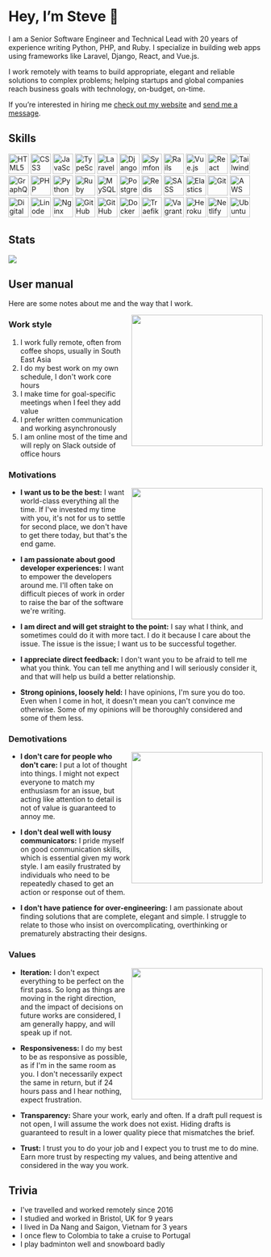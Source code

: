 # Hey, I’m Steve 👋

I am a Senior Software Engineer and Technical Lead with 20 years of experience writing Python, PHP, and Ruby. I specialize in building web apps using frameworks like Laravel, Django, React, and Vue.js.

I work remotely with teams to build appropriate, elegant and reliable solutions to complex problems; helping startups and global companies reach business goals with technology, on-budget, on-time.

If you’re interested in hiring me [check out my website](https://steve.ly) and [send me a message](mailto:steve@github.steve.ly).

## Skills

<a href="https://steve.ly/html5" title="HTML5"><img src="https://steve.ly/cdn-cgi/image/fit=contain,width=32,height=32,dpr=2,gravity=auto/storage/skills/html5.png" height="40" alt="HTML5"></a>
<a href="https://steve.ly/css3" title="CSS3"><img src="https://steve.ly/cdn-cgi/image/fit=contain,width=32,height=32,dpr=2,gravity=auto/storage/skills/css3.png" height="40" alt="CSS3"></a>
<a href="https://steve.ly/js" title="JavaScript"><img src="https://steve.ly/cdn-cgi/image/fit=contain,width=32,height=32,dpr=2,gravity=auto/storage/skills/javascript.png" height="40" alt="JavaScript"></a>
<a href="https://steve.ly/ts" title="TypeScript"><img src="https://steve.ly/cdn-cgi/image/fit=contain,width=32,height=32,dpr=2,gravity=auto/storage/skills/typescript.png" height="40" alt="TypeScript"></a>
<a href="https://steve.ly/laravel" title="Laravel"><img src="https://steve.ly/cdn-cgi/image/fit=contain,width=32,height=32,dpr=2,gravity=auto/storage/skills/laravel.png" height="40" alt="Laravel"></a>
<a href="https://steve.ly/django" title="Django"><img src="https://steve.ly/cdn-cgi/image/fit=contain,width=32,height=32,dpr=2,gravity=auto/storage/skills/django.png" height="40" alt="Django"></a>
<a href="https://steve.ly/symfony" title="Symfony"><img src="https://steve.ly/cdn-cgi/image/fit=contain,width=32,height=32,dpr=2,gravity=auto/storage/skills/symfony.png" height="40" alt="Symfony"></a>
<a href="https://steve.ly/rails" title="Rails"><img src="https://steve.ly/cdn-cgi/image/fit=contain,width=32,height=32,dpr=2,gravity=auto/storage/skills/rails.png" height="40" alt="Rails"></a>
<a href="https://steve.ly/vue" title="Vue.js"><img src="https://steve.ly/cdn-cgi/image/fit=contain,width=32,height=32,dpr=2,gravity=auto/storage/skills/vue.png" height="40" alt="Vue.js"></a>
<a href="https://steve.ly/react" title="React"><img src="https://steve.ly/cdn-cgi/image/fit=contain,width=32,height=32,dpr=2,gravity=auto/storage/skills/react.png" height="40" alt="React"></a>
<a href="https://steve.ly/tailwind" title="Tailwind"><img src="https://steve.ly/cdn-cgi/image/fit=contain,width=32,height=32,dpr=2,gravity=auto/storage/skills/tailwind.png" height="40" alt="Tailwind"></a>
<a href="https://steve.ly/graphql" title="GraphQL"><img src="https://steve.ly/cdn-cgi/image/fit=contain,width=32,height=32,dpr=2,gravity=auto/storage/skills/graphql.png" height="40" alt="GraphQL"></a>
<a href="https://steve.ly/php" title="PHP"><img src="https://steve.ly/cdn-cgi/image/fit=contain,width=32,height=32,dpr=2,gravity=auto/storage/skills/php.png" height="40" alt="PHP"></a>
<a href="https://steve.ly/python" title="Python"><img src="https://steve.ly/cdn-cgi/image/fit=contain,width=32,height=32,dpr=2,gravity=auto/storage/skills/python.png" height="40" alt="Python"></a>
<a href="https://steve.ly/ruby" title="Ruby"><img src="https://steve.ly/cdn-cgi/image/fit=contain,width=32,height=32,dpr=2,gravity=auto/storage/skills/ruby.png" height="40" alt="Ruby"></a>
<a href="https://steve.ly/mysql" title="MySQL"><img src="https://steve.ly/cdn-cgi/image/fit=contain,width=32,height=32,dpr=2,gravity=auto/storage/skills/mysql.png" height="40" alt="MySQL"></a>
<a href="https://steve.ly/postgres" title="Postgres"><img src="https://steve.ly/cdn-cgi/image/fit=contain,width=32,height=32,dpr=2,gravity=auto/storage/skills/postgres.png" height="40" alt="Postgres"></a>
<a href="https://steve.ly/redis" title="Redis"><img src="https://steve.ly/cdn-cgi/image/fit=contain,width=32,height=32,dpr=2,gravity=auto/storage/skills/redis.png" height="40" alt="Redis"></a>
<a href="https://steve.ly/sass" title="SASS"><img src="https://steve.ly/cdn-cgi/image/fit=contain,width=32,height=32,dpr=2,gravity=auto/storage/skills/sass.png" height="40" alt="SASS"></a>
<a href="https://steve.ly/elasticsearch" title="Elasticsearch"><img src="https://steve.ly/cdn-cgi/image/fit=contain,width=32,height=32,dpr=2,gravity=auto/storage/skills/elasticsearch.png" height="40" alt="Elasticsearch"></a>
<a href="https://steve.ly/git" title="Git"><img src="https://steve.ly/cdn-cgi/image/fit=contain,width=32,height=32,dpr=2,gravity=auto/storage/skills/git.png" height="40" alt="Git"></a>
<a href="https://steve.ly/aws" title="AWS"><img src="https://steve.ly/cdn-cgi/image/fit=contain,width=32,height=32,dpr=2,gravity=auto/storage/skills/amazon-web-services.png" height="40" alt="AWS"></a>
<a href="https://steve.ly/digitalocean" title="DigitalOcean"><img src="https://steve.ly/cdn-cgi/image/fit=contain,width=32,height=32,dpr=2,gravity=auto/storage/skills/digitalocean.png" height="40" alt="DigitalOcean"></a>
<a href="https://steve.ly/linode" title="Linode"><img src="https://steve.ly/cdn-cgi/image/fit=contain,width=32,height=32,dpr=2,gravity=auto/storage/skills/linode.png" height="40" alt="Linode"></a>
<a href="https://steve.ly/nginx" title="Nginx"><img src="https://steve.ly/cdn-cgi/image/fit=contain,width=32,height=32,dpr=2,gravity=auto/storage/skills/nginx.png" height="40" alt="Nginx"></a>
<a href="https://steve.ly/github" title="GitHub"><img src="https://steve.ly/cdn-cgi/image/fit=contain,width=32,height=32,dpr=2,gravity=auto/storage/skills/github.svg" height="40" alt="GitHub"></a>
<a href="https://steve.ly/github-actions" title="GitHub Actions"><img src="https://steve.ly/cdn-cgi/image/fit=contain,width=32,height=32,dpr=2,gravity=auto/storage/skills/github-actions.png" height="40" alt="GitHub Actions"></a>
<a href="https://steve.ly/docker" title="Docker"><img src="https://steve.ly/cdn-cgi/image/fit=contain,width=32,height=32,dpr=2,gravity=auto/storage/skills/docker.png" height="40" alt="Docker"></a>
<a href="https://steve.ly/traefik" title="Traefik"><img src="https://steve.ly/cdn-cgi/image/fit=contain,width=32,height=32,dpr=2,gravity=auto/storage/skills/traefik.png" height="40" alt="Traefik"></a>
<a href="https://steve.ly/vagrant" title="Vagrant"><img src="https://steve.ly/cdn-cgi/image/fit=contain,width=32,height=32,dpr=2,gravity=auto/storage/skills/vagrant.png" height="40" alt="Vagrant"></a>
<a href="https://steve.ly/heroku" title="Heroku"><img src="https://steve.ly/cdn-cgi/image/fit=contain,width=32,height=32,dpr=2,gravity=auto/storage/skills/heroku.png" height="40" alt="Heroku"></a>
<a href="https://steve.ly/netlify" title="Netlify"><img src="https://steve.ly/cdn-cgi/image/fit=contain,width=32,height=32,dpr=2,gravity=auto/storage/skills/netlify.png" height="40" alt="Netlify"></a>
<a href="https://steve.ly/ubuntu" title="Ubuntu"><img src="https://steve.ly/cdn-cgi/image/fit=contain,width=32,height=32,dpr=2,gravity=auto/storage/skills/ubuntu.png" height="40" alt="Ubuntu"></a>

## Stats

<picture>
  <source
    srcset="https://github-readme-stats-steve.vercel.app/api/?username=stevelacey&hide=contribs&hide_title=true&show=prs_merged_percentage&border_color=3d444db3&show_icons=true&theme=github_dark"
    media="(prefers-color-scheme: dark)"
  />
  <source
    srcset="https://github-readme-stats-steve.vercel.app/api/?username=stevelacey&hide=contribs&hide_title=true&show=prs_merged_percentage&show_icons=true"
    media="(prefers-color-scheme: light), (prefers-color-scheme: no-preference)"
  />
  <img src="https://github-readme-stats-steve.vercel.app/api/?username=stevelacey&hide=contribs&show=prs_merged_percentage&show_icons=true">
</picture>

## User manual

Here are some notes about me and the way that I work.

<a href="https://app.gun.io/workstyle/results/6cab485e-0952-420b-98e3-cc29e76a0d94/">
  <img src="https://user-images.githubusercontent.com/289531/166137977-7f8b9eaf-c979-430c-9493-91189300dbd3.png" align="right" width="260">
</a>

### Work style

1. I work fully remote, often from coffee shops, usually in South East Asia
2. I do my best work on my own schedule, I don't work core hours
3. I make time for goal-specific meetings when I feel they add value
4. I prefer written communication and working asynchronously
5. I am online most of the time and will reply on Slack outside of office hours

### Motivations

<img src="https://c.tenor.com/-mXgZ1VsTfAAAAAM/star-wars-the-mandalorian.gif" align="right" width="260">

- **I want us to be the best:** I want world-class everything all the time. If I've invested my time with you, it's not for us to settle for second place, we don't have to get there today, but that's the end game.

- **I am passionate about good developer experiences:** I want to empower the developers around me. I'll often take on difficult pieces of work in order to raise the bar of the software we're writing.

- **I am direct and will get straight to the point:** I say what I think, and sometimes could do it with more tact. I do it because I care about the issue. The issue is the issue; I want us to be successful together.

- **I appreciate direct feedback:** I don't want you to be afraid to tell me what you think. You can tell me anything and I will seriously consider it, and that will help us build a better relationship.

- **Strong opinions, loosely held:** I have opinions, I'm sure you do too. Even when I come in hot, it doesn't mean you can't convince me otherwise. Some of my opinions will be thoroughly considered and some of them less.

### Demotivations

<img src="https://c.tenor.com/EDx6I5vUZPoAAAAd/the-mandalorian-mandalorian.gif" align="right" width="260">

- **I don't care for people who don't care:** I put a lot of thought into things. I might not expect everyone to match my enthusiasm for an issue, but acting like attention to detail is not of value is guaranteed to annoy me.

- **I don't deal well with lousy communicators:** I pride myself on good communication skills, which is essential given my work style. I am easily frustrated by individuals who need to be repeatedly chased to get an action or response out of them.

- **I don't have patience for over-engineering:** I am passionate about finding solutions that are complete, elegant and simple. I struggle to relate to those who insist on overcomplicating, overthinking or prematurely abstracting their designs.

### Values

<img src="https://c.tenor.com/dh5dpS0KyrMAAAAC/star-wars-the-mandalorian.gif" align="right" width="260">

- **Iteration:** I don't expect everything to be perfect on the first pass. So long as things are moving in the right direction, and the impact of decisions on future works are considered, I am generally happy, and will speak up if not.

- **Responsiveness:** I do my best to be as responsive as possible, as if I'm in the same room as you. I don't necessarily expect the same in return, but if 24 hours pass and I hear nothing, expect frustration.

- **Transparency:** Share your work, early and often. If a draft pull request is not open, I will assume the work does not exist. Hiding drafts is guaranteed to result in a lower quality piece that mismatches the brief.

- **Trust:** I trust you to do your job and I expect you to trust me to do mine. Earn more trust by respecting my values, and being attentive and considered in the way you work.


## Trivia

- I've travelled and worked remotely since 2016
- I studied and worked in Bristol, UK for 9 years
- I lived in Da Nang and Saigon, Vietnam for 3 years
- I once flew to Colombia to take a cruise to Portugal
- I play badminton well and snowboard badly
